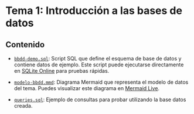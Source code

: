 # Tema 1: Introducción a las bases de datos

## Contenido

* [`bbdd-demo.sql`](code/bbdd-demo.sql): Script SQL que define el esquema de base de datos y contiene datos de ejemplo. Este script puede ejecutarse directamente en [SQLite Online](https://sqliteonline.com/) para pruebas rápidas.

* [`modelo-bbdd.mmd`](code/modelo-bbdd.mmd): Diagrama Mermaid que representa el modelo de datos del tema. Puedes visualizar este diagrama en [Mermaid Live](https://mermaid.live/).

* [`queries.sql`](code/queries.sql): Ejemplo de consultas para probar utilizando la base datos creada.
